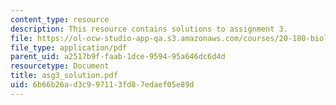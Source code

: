 ```yaml
---
content_type: resource
description: This resource contains solutions to assignment 3.
file: https://ol-ocw-studio-app-qa.s3.amazonaws.com/courses/20-180-biological-engineering-programming-spring-2006/6b66b26ad3c997113fd87edaef05e89d_asg3_solution.pdf
file_type: application/pdf
parent_uid: a2517b9f-faab-1dce-9594-95a646dc6d4d
resourcetype: Document
title: asg3_solution.pdf
uid: 6b66b26a-d3c9-9711-3fd8-7edaef05e89d
---
```

